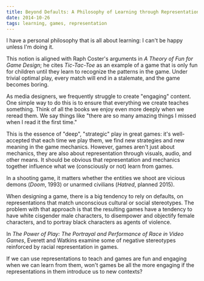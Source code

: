 ```yaml
---
title: Beyond Defaults: A Philosophy of Learning through Representation
date: 2014-10-26
tags: learning, games, representation
---
```


I have a personal philosophy that is all about learning: I can't be happy unless I'm doing it.

This notion is aligned with Raph Coster's arguments in _A Theory of Fun for Game Design_; he cites _Tic-Tac-Toe_ as an example of a game that is only fun for children until they learn to recognize the patterns in the game. Under trivial optimal play, every match will end in a stalemate, and the game becomes boring.

As media designers, we frequently struggle to create "engaging" content. One simple way to do this is to ensure that everything we create teaches something. Think of all the books we enjoy even more deeply when we reread them. We say things like "there are so many amazing things I missed when I read it the first time."

This is the essence of "deep", "strategic" play in great games: it's well-accepted that each time we play them, we find new strategies and new meaning in the game mechanics. However, games aren't just about mechanics, they are also about representation through visuals, audio, and other means. It should be obvious that representation and mechanics together influence what we (consciously or not) learn from games.

In a shooting game, it matters whether the entities we shoot are vicious demons (_Doom_, 1993) or unarmed civilians (_Hatred_, planned 2015).

When designing a game, there is a big tendency to rely on defaults, on representations that match unconscious cultural or social stereotypes. The problem with that approach is that the resulting games have a tendency to have white cisgender male characters, to disempower and objectify female characters, and to portray black characters as agents of violence.

In _The Power of Play: The Portrayal and Performance of Race in Video Games_, Everett and Watkins examine some of negative stereotypes reinforced by racial representation in games.

If we can use representations to teach and games are fun and engaging when we can learn from them, won't games be all the more engaging if the representations in them introduce us to new contexts?